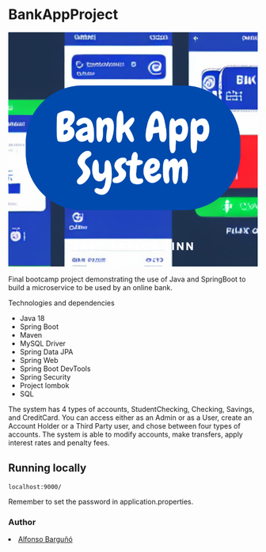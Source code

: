 # BankAppProject
![cover](https://github.com/AlfonsoBarguno/BankAppProject/blob/main/BankAppSystemImage1.png)


Final bootcamp project demonstrating the use of Java and SpringBoot to build a microservice to be used by an online bank.

Technologies and dependencies

- Java 18
- Spring Boot
- Maven
- MySQL Driver
- Spring Data JPA
- Spring Web
- Spring Boot DevTools
- Spring Security
- Project lombok
- SQL

The system has 4 types of accounts, StudentChecking, Checking, Savings, and CreditCard. You can access either as an Admin or as a User, create an Account Holder or a Third Party user, and chose between four types of accounts. 
The system is able to modify accounts, make transfers, apply interest rates and penalty fees.




## Running locally 
```
localhost:9000/
```
Remember to set the password in application.properties.




### Author
<li><a href="https://github.com/AlfonsoBarguno">Alfonso Barguñó</a></li>






